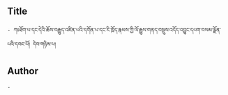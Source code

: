 ## Title
	- ཀཿཐོག་པ་དང་དེའི་ཆོས་བརྒྱུད་འཛིན་པའི་དགོན་པ་དང་རི་ཁྲོད་རྣམས་ཀྱི་ལོ་རྒྱུས་གནད་བསྡུས་འདོད་འབྱུང་དཔག་བསམ་ལྗོན་པའི་དབང་པོ། དེབ་གཉིས་པ།

## Author
	- 

